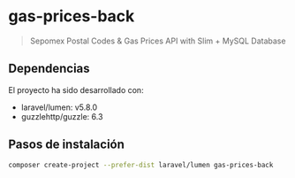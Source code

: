 # gas-prices-back

> Sepomex Postal Codes & Gas Prices API with Slim + MySQL Database

## Dependencias

El proyecto ha sido desarrollado con:

* laravel/lumen: v5.8.0
* guzzlehttp/guzzle: 6.3

## Pasos de instalación

```bash
composer create-project --prefer-dist laravel/lumen gas-prices-back
````
